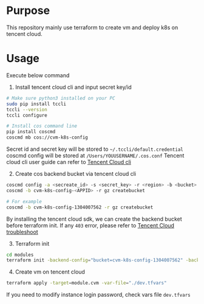 # Purpose
This repository mainly use terraform to create vm and deploy k8s on tencent cloud.

# Usage
Execute below command
1. Install tencent cloud cli and input secret key/id
```bash
# Make sure python3 installed on your PC
sudo pip install tccli
tccli --version
tccli configure

# Install cos command line
pip install coscmd
coscmd mb cos://cvm-k8s-config
```
Secret id and secret key will be stored to `~/.tccli/default.credential`
coscmd config will be stored at `/Users/YOUUSERNAME/.cos.conf`
Tencent cloud cli user guide can refer to [Tencent Cloud cli](https://cloud.tencent.com/document/product/440/34012)

2. Create cos backend bucket via tencent cloud cli
```bash
coscmd config -a <secreate_id> -s <secret_key> -r <region> -b <bucket>
coscmd -b cvm-k8s-config-<APPID> -r gz createbucket

# For example
coscmd -b cvm-k8s-config-1304007562 -r gz createbucket
```
By installing the tencent cloud sdk, we can create the backend bucket before terraform init.
If any `403` error, please refer to [Tencent Cloud troubleshoot](https://cloud.tencent.com/document/product/436/54303)

3. Terraform init
```bash
cd modules
terraform init -backend-config="bucket=cvm-k8s-config-1304007562" -backend-config="region=ap-guangzhou"
```

4. Create vm on tencent cloud
```bash
terraform apply -target=module.cvm -var-file="./dev.tfvars"
```

If you need to modify instance login password, check vars file `dev.tfvars`